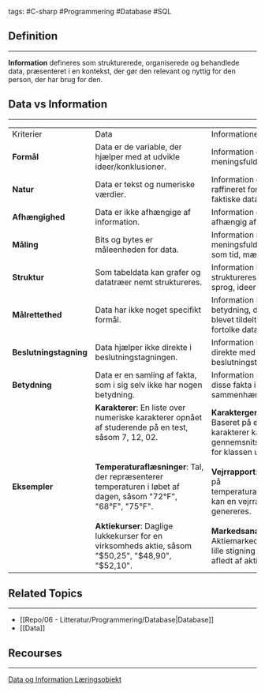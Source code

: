 tags: #C-sharp #Programmering #Database #SQL

## Definition 
---
**Information** defineres som strukturerede, organiserede og behandlede data, præsenteret i en kontekst, der gør den relevant og nyttig for den person, der har brug for den.

## Data vs Information
---

|                        |                                                                                                                                                                                                                                                                                                                                           |                                                                                                                                                                                                                                                                                             |
| ---------------------- | ----------------------------------------------------------------------------------------------------------------------------------------------------------------------------------------------------------------------------------------------------------------------------------------------------------------------------------------- | ------------------------------------------------------------------------------------------------------------------------------------------------------------------------------------------------------------------------------------------------------------------------------------------- |
| Kriterier              | Data                                                                                                                                                                                                                                                                                                                                      | Informationer                                                                                                                                                                                                                                                                               |
| **Formål**             | Data er de variable, der hjælper med at udvikle ideer/konklusioner.                                                                                                                                                                                                                                                                       | Information er meningsfuld data.                                                                                                                                                                                                                                                            |
| **Natur**              | Data er tekst og numeriske værdier.                                                                                                                                                                                                                                                                                                       | Information er raffineret form af faktiske data.                                                                                                                                                                                                                                            |
| **Afhængighed**        | Data er ikke afhængige af information.                                                                                                                                                                                                                                                                                                    | Information er afhængig af data.                                                                                                                                                                                                                                                            |
| **Måling**             | Bits og bytes er måleenheden for data.                                                                                                                                                                                                                                                                                                    | Information måles i meningsfulde enheder som tid, mængde osv.                                                                                                                                                                                                                               |
| **Struktur**           | Som tabeldata kan grafer og datatræer nemt struktureres.                                                                                                                                                                                                                                                                                  | Information kan også struktureres som sprog, ideer og tanker.                                                                                                                                                                                                                               |
| **Målrettethed**       | Data har ikke noget specifikt formål.                                                                                                                                                                                                                                                                                                     | Information har en betydning, der er blevet tildelt ved at fortolke data.                                                                                                                                                                                                                   |
| **Beslutningstagning** | Data hjælper ikke direkte i beslutningstagningen.                                                                                                                                                                                                                                                                                         | Information hjælper direkte med beslutningstagning.                                                                                                                                                                                                                                         |
| **Betydning**          | Data er en samling af fakta, som i sig selv ikke har nogen betydning.                                                                                                                                                                                                                                                                     | Information sætter disse fakta i sammenhæng.                                                                                                                                                                                                                                                |
| **Eksempler**          | **Karakterer**: En liste over numeriske karakterer opnået af studerende på en test, såsom 7, 12, 02. <br><br><br>**Temperaturaflæsninger**: Tal, der repræsenterer temperaturen i løbet af dagen, såsom "72°F", "68°F", "75°F".<br><br>**Aktiekurser**: Daglige lukkekurser for en virksomheds aktie, såsom "$50,25", "$48,90", "$52,10". | **Karaktergennemsnit**: Baseret på elevernes karakterer kan gennemsnitskarakteren for klassen udledes.<br><br>**Vejrrapport**: Baseret på temperaturaflæsningen kan en vejrrapport genereres.<br><br>**Markedsanalyse**: Aktiemarkedet viste en lille stigning i dag afledt af aktiekurser. |

## Related Topics
---
- [[Repo/06 - Litteratur/Programmering/Database|Database]]
- [[Data]]
## Recourses
---
[Data og Information Læringsobjekt](https://scorm.itslearning.com/data/3289/C20150/ims_import_6/scormcontent/index.html#/lessons/VRtAd1WrPjf5HhAbA_fzW0KWjbCPTF5X)